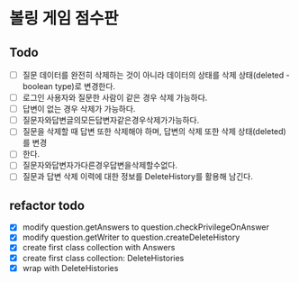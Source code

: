 # 볼링 게임 점수판

## Todo

- [ ] 질문 데이터를 완전히 삭제하는 것이 아니라 데이터의 상태를 삭제 상태(deleted - boolean type)로 변경한다.
- [ ] 로그인 사용자와 질문한 사람이 같은 경우 삭제 가능하다.
- [ ] 답변이 없는 경우 삭제가 가능하다.
- [ ] 질문자와답변글의모든답변자같은경우삭제가가능하다.
- [ ] 질문을 삭제할 때 답변 또한 삭제해야 하며, 답변의 삭제 또한 삭제 상태(deleted)를 변경
- [ ] 한다.
- [ ] 질문자와답변자가다른경우답변을삭제할수없다.
- [ ] 질문과 답변 삭제 이력에 대한 정보를 DeleteHistory를 활용해 남긴다.

## refactor todo

- [x] modify question.getAnswers to question.checkPrivilegeOnAnswer
- [x] modify question.getWriter to question.createDeleteHistory
- [x] create first class collection with Answers
- [x] create first class collection: DeleteHistories
- [x] wrap with DeleteHistories